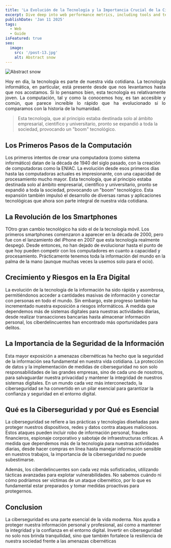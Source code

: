 ```yaml
---
title: 'La Evolución de la Tecnología y la Importancia Crucial de la Ciberseguridad'
excerpt: Dive deep into web performance metrics, including tools and techniques for measuring and optimizing loading times. Discuss the significance of metrics like First Contentful Paint, Time to Interactive, and more.
publishDate: 'Jan 11 2025'
tags:
  - Web
  - Guide
isFeatured: true
seo:
  image:
    src: '/post-13.jpg'
    alt: Abstract snow
---
```


![Abstract snow](/post-13.jpg)

<p style="text-align: justify;">Hoy en día, la tecnología es parte de nuestra vida cotidiana. La tecnología informática, en particular, está presente desde que nos levantamos hasta que nos acostamos. Si lo pensamos bien, esta tecnología es relativamente joven. La computación, tal y como la conocemos hoy, es tan accesible y común, que parece increíble lo rápido que ha evolucionado si lo comparamos con la historia de la humanidad.</p>

> Esta tecnología, que al principio estaba destinada solo al ámbito empresarial, científico y universitario, pronto se expandió a toda la sociedad, provocando un "boom" tecnológico.

## Los Primeros Pasos de la Computación

Los primeros intentos de crear una computadora (como sistema informático) datan de la década de 1940 del siglo pasado, con la creación de computadoras como la ENIAC. La evolución desde esos primeros días hasta las computadoras actuales es impresionante, con una capacidad de procesamiento mucho mayor.
Esta tecnología, que al principio estaba destinada solo al ámbito empresarial, científico y universitario, pronto se expandió a toda la sociedad, provocando un "boom" tecnológico. Esta expansión también impulsó el desarrollo de diversas ramas y aplicaciones tecnológicas que ahora son parte integral de nuestra vida cotidiana.


## La Revolución de los Smartphones

TOtro gran cambio tecnológico ha sido el de la tecnología móvil. Los primeros smartphones comenzaron a aparecer en la década de 2000, pero fue con el lanzamiento del iPhone en 2007 que esta tecnología realmente despegó. Desde entonces, no han dejado de evolucionar hasta el punto de que hoy pueden competir con los computadores en cuanto a capacidad y procesamiento. Prácticamente tenemos toda la información del mundo en la palma de la mano (aunque muchas veces la usemos solo para el ocio).

## Crecimiento y Riesgos en la Era Digital

La evolución de la tecnología de la información ha sido rápida y asombrosa, permitiéndonos acceder a cantidades masivas de información y conectar con personas en todo el mundo. Sin embargo, este progreso también ha incrementado nuestra exposición a riesgos informáticos. A medida que dependemos más de sistemas digitales para nuestras actividades diarias, desde realizar transacciones bancarias hasta almacenar información personal, los ciberdelincuentes han encontrado más oportunidades para delitos.

## La Importancia de la Seguridad de la Información

Esta mayor exposición a amenazas cibernéticas ha hecho que la seguridad de la información sea fundamental en nuestra vida cotidiana. La protección de datos y la implementación de medidas de ciberseguridad no son solo responsabilidades de las grandes empresas, sino de cada uno de nosotros, para salvaguardar nuestra privacidad y mantener la integridad de nuestros sistemas digitales. En un mundo cada vez más interconectado, la ciberseguridad se ha convertido en un pilar esencial para garantizar la confianza y seguridad en el entorno digital.

## Qué es la Ciberseguridad y por Qué es Esencial

La ciberseguridad se refiere a las prácticas y tecnologías diseñadas para proteger nuestros dispositivos, redes y datos contra ataques maliciosos. Estos ataques pueden incluir robo de información personal, fraudes financieros, espionaje corporativo y sabotaje de infraestructuras críticas. A medida que dependemos más de la tecnología para nuestras actividades diarias, desde hacer compras en línea hasta manejar información sensible en nuestros trabajos, la importancia de la ciberseguridad no puede subestimarse.

Además, los ciberdelincuentes son cada vez más sofisticados, utilizando tácticas avanzadas para explotar vulnerabilidades. No sabemos cuándo ni cómo podríamos ser víctimas de un ataque cibernético, por lo que es fundamental estar preparados y tomar medidas proactivas para protegernos.

## Conclusion

La ciberseguridad es una parte esencial de la vida moderna. Nos ayuda a proteger nuestra información personal y profesional, así como a mantener la integridad y la confianza en el entorno digital. Invertir en ciberseguridad no solo nos brinda tranquilidad, sino que también fortalece la resiliencia de nuestra sociedad frente a las amenazas cibernéticas

<!-- > ## Web Vitals

Google's Web Vitals initiative introduced three core metrics – Largest Contentful Paint (LCP), First Input Delay (FID), and Cumulative Layout Shift (CLS). These metrics focus on key aspects of user experience, including loading performance, interactivity, and visual stability. Aim to optimize these metrics to enhance overall user satisfaction and meet Google's performance expectations.

## Conclusion

Prioritizing web performance metrics is essential for creating a positive user experience, improving search engine rankings, and achieving business goals. Regularly monitor and optimize these metrics to ensure your website not only meets but exceeds user expectations in an ever-competitive online environment. By implementing best practices and staying informed about evolving performance standards, you can future-proof your website and provide a seamless experience for your visitors.-->
